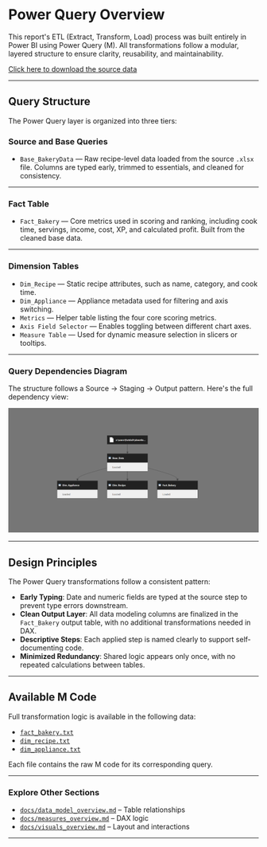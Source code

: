 # Power Query Overview

This report's ETL (Extract, Transform, Load) process was built entirely in Power BI using Power Query (M). All transformations follow a modular, layered structure to ensure clarity, reusability, and maintainability.

[Click here to download the source data](https://raw.githubusercontent.com/Nicholas-BI/bakery-efficiency-score/main/docs/data/bakery_story.pbix)  

---

## Query Structure

The Power Query layer is organized into three tiers:

### Source and Base Queries

- `Base_BakeryData` — Raw recipe-level data loaded from the source `.xlsx` file. Columns are typed early, trimmed to essentials, and cleaned for consistency.

---

### Fact Table

- `Fact_Bakery` — Core metrics used in scoring and ranking, including cook time, servings, income, cost, XP, and calculated profit. Built from the cleaned base data.

---

### Dimension Tables

- `Dim_Recipe` — Static recipe attributes, such as name, category, and cook time.  
- `Dim_Appliance` — Appliance metadata used for filtering and axis switching.  
- `Metrics` — Helper table listing the four core scoring metrics.  
- `Axis Field Selector` — Enables toggling between different chart axes.  
- `Measure Table` — Used for dynamic measure selection in slicers or tooltips.

---

### Query Dependencies Diagram

The structure follows a Source → Staging → Output pattern. Here's the full dependency view:

![Query Dependency Diagram](./images/query_dependencies.png)

---

## Design Principles

The Power Query transformations follow a consistent pattern:

- **Early Typing**: Date and numeric fields are typed at the source step to prevent type errors downstream.  
- **Clean Output Layer**: All data modeling columns are finalized in the `Fact_Bakery` output table, with no additional transformations needed in DAX.  
- **Descriptive Steps**: Each applied step is named clearly to support self-documenting code.  
- **Minimized Redundancy**: Shared logic appears only once, with no repeated calculations between tables.

---

## Available M Code

Full transformation logic is available in the following data:

- [`fact_bakery.txt`](./data/fact_bakery.txt)  
- [`dim_recipe.txt`](./data/dim_recipe.txt)  
- [`dim_appliance.txt`](./data/dim_appliance.txt)  

Each file contains the raw M code for its corresponding query.

---

### Explore Other Sections

- [`docs/data_model_overview.md`](./data_model_overview.md) – Table relationships  
- [`docs/measures_overview.md`](./measures_overview.md) – DAX logic  
- [`docs/visuals_overview.md`](./visuals_overview.md) – Layout and interactions

---
